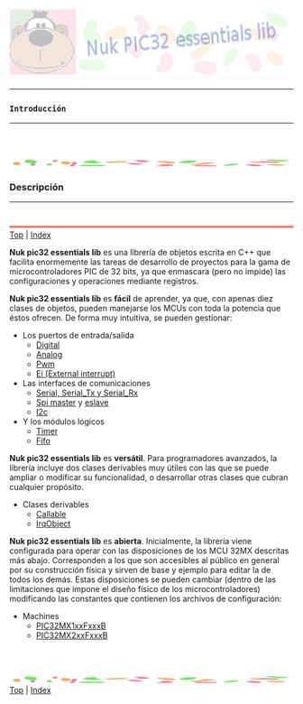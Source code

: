 ![Nuk](img/Nuk-pic-essentials-lib.jpg)
------------------------------------------------------------------------------




------------------------------------------------------------------------------
### `Introducción`




------------------------------------------------------------------------------
![separa](img/Nuk-separa.jpg)
### Descripción




------------------------------------------------------------------------------
![metode](img/Nuk-metode.jpg)
[Top](#TOP) | [Index](Index.md)

**Nuk pic32 essentials lib** es una librería de objetos escrita en C++ que 
facilita enormemente las tareas de desarrollo de proyectos para la gama de 
microcontroladores PIC de 32 bits, ya que enmascara (pero no impide) las 
configuraciones y operaciones mediante registros.

**Nuk pic32 essentials lib** es **fácil** de aprender, ya que, con apenas diez 
clases de objetos, pueden manejarse los MCUs con toda la potencia que éstos 
ofrecen. 
De forma muy intuitiva, se pueden gestionar:
  
* Los puertos de entrada/salida
	* [Digital](Digital.md)
	* [Analog](Analog.md)
	* [Pwm](Pwm.md)
	* [Ei \(External interrupt\)](Ei.md)
* Las interfaces de comunicaciones
	* [Serial, Serial_Tx y Serial_Rx](Serial.md)
	* [Spi master](Spi_mstr.md) y [eslave](Spi_slv.md)
	* [I2c](I2c.md)
* Y los módulos lógicos
	* [Timer](Timer.md)
	* [Fifo](Fifo.md)

**Nuk pic32 essentials lib** es **versátil**. 
Para programadores avanzados, la librería incluye dos clases derivables muy 
útiles con las que se puede ampliar o modificar su funcionalidad, o desarrollar 
otras clases que cubran cualquier propósito.
* Clases derivables
	* [Callable](Callable.md)
	* [IrqObject](IrqObject.md)
  
**Nuk pic32 essentials lib** es **abierta**. 
Inicialmente, la librería viene configurada para operar con las disposiciones 
de los MCU 32MX descritas más abajo. 
Corresponden a los que son accesibles al público en general por su 
construcción física y sirven de base y ejemplo para editar la de todos los demás. 
Estas disposiciones se pueden cambiar (dentro de las limitaciones que impone el 
diseño físico de los microcontroladores) modificando las constantes que 
contienen los archivos de configuración:

* Machines
	* [PIC32MX1xxFxxxB](Machines.h.md#P01)
	* [PIC32MX2xxFxxxB](Machines.h.md#P02)





 ![separa](img/Nuk-separa.jpg)
[Top](#TOP) | [Index](Index.md)


